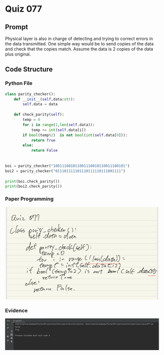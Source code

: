 # Quiz 077

## Prompt
Physical layer is also in charge of detecting and trying to correct errors in the data transmitted. One simple way would be to send copies of the data and check that the copies match. Assume the data is 2 copies of the data plus original.
## Code Structure

### Python File
```python
class parity_checker():
    def __init__(self,data:str):
        self.data = data

    def check_parity(self):
        temp = 0
        for i in range(1,len(self.data)):
            temp += int(self.data[i])
        if bool(temp%2)  is not bool(int(self.data[0])):
            return True
        else:
            return False


boi = parity_checker("100111001011001110010110011100101")
boi2 = parity_checker("011101111101110111110111001111")

print(boi.check_parity())
print(boi2.check_parity())
```

### Paper Programming
![Paper Programming](quiz77_.jpg)

### Evidence
![Evidence](quiz077.png)
